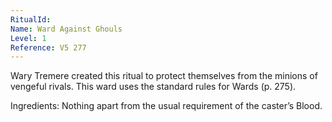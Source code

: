 ```yaml
---
RitualId: 
Name: Ward Against Ghouls
Level: 1
Reference: V5 277
---
```

Wary Tremere created this ritual to protect themselves from the minions of vengeful rivals. This ward uses the standard rules for Wards (p. 275).     

Ingredients: Nothing apart from the usual requirement of the caster’s Blood.
